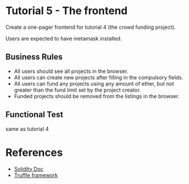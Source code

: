 # Tutorial 5 - The frontend

Create a one-pager frontend for tutorial 4 (the crowd funding project).

Users are expected to have metamask installed.

## Business Rules

* All users should see all projects in the browser.
* All users can create new projects after filling in the compulsory fields.
* All users can fund any projects using any amount of ether, but not greater than the fund limit set by the project creator.
* Funded projects should be removed from the listings in the browser.

## Functional Test

same as tutorial 4

# References

* [Solidity Doc](https://solidity.readthedocs.io/en/develop/)
* [Truffle framework](http://truffleframework.com/docs/getting_started/contracts)

